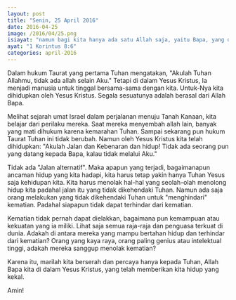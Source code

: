 ```yaml
---
layout: post
title: "Senin, 25 April 2016"
date: 2016-04-25
image: /2016/04/25.png
isiayat: "namun bagi kita hanya ada satu Allah saja, yaitu Bapa, yang dari pada-Nya berasal segala sesuatu dan yang untuk Dia kita hidup, dan satu Tuhan saja, yaitu Yesus Kristus, yang oleh-Nya segala sesuatu telah dijadikan dan yang karena Dia kita hidup."
ayat: "1 Korintus 8:6"
categories: april-2016
---
```


Dalam hukum Taurat yang pertama Tuhan mengatakan, "Akulah Tuhan Allahmu, tidak ada allah selain Aku." Tetapi di dalam Yesus Kristus, Ia menjadi manusia untuk tinggal bersama-sama dengan kita. Untuk-Nya kita dihidupkan oleh Yesus Kristus. Segala sesuatunya adalah berasal dari Allah Bapa.

Melihat sejarah umat Israel dalam perjalanan menuju Tanah Kanaan, kita belajar dari perilaku mereka. Saat mereka menyembah allah lain, banyak yang mati dihukum karena kemarahan Tuhan. Sampai sekarang pun hukum Taurat Tuhan ini tidak berubah. Namun oleh Yesus Kristus kita telah dihidupkan: "Akulah Jalan dan Kebenaran dan hidup! Tidak ada seorang pun yang datang kepada Bapa, kalau tidak melalui Aku."

Tidak ada "Jalan alternatif". Maka apapun yang terjadi, bagaimanapun ancaman hidup yang kita hadapi, kita harus tetap yakin hanya Tuhan Yesus saja kehidupan kita. Kita harus menolak hal-hal yang seolah-olah menolong hidup kita padahal jalan itu yang tidak dikehendaki Tuhan. Namun ada saja orang melakukan yang tidak dikehendaki Tuhan untuk "menghindari" kematian. Padahal siapapun tidak dapat terhindar dari kematian.

Kematian tidak pernah dapat dielakkan, bagaimana pun kemampuan atau kekuatan yang ia miliki. Lihat saja semua raja-raja dan penguasa terkuat di dunia. Adakah di antara mereka yang mampu bertahan hidup dan terhindar dari kematian? Orang yang kaya raya, orang paling genius atau intelektual tinggi, adakah mereka sanggup menolak kematian?

Karena itu, marilah kita berserah dan percaya hanya kepada Tuhan, Allah Bapa kita di dalam Yesus Kristus, yang telah memberikan kita hidup yang kekal.

Amin!